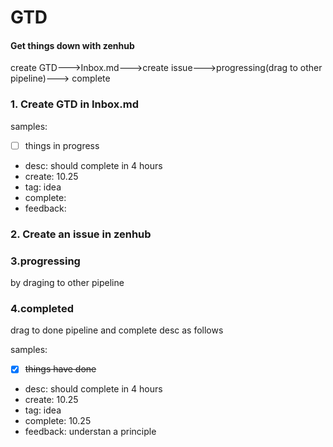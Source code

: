 # GTD
#### Get things down with zenhub


create GTD--->Inbox.md--->create issue--->progressing(drag to other pipeline)---> complete

### 1. Create GTD in Inbox.md

samples:

- [ ] things in progress
* desc:      should complete in 4 hours 
* create:    10.25
* tag:       idea  
* complete:
* feedback: 


### 2. Create an issue in zenhub

### 3.progressing 
by draging to other pipeline 

### 4.completed
drag to done pipeline and complete desc as follows

samples:

- [x] ~~things have done~~
* desc:      should complete in 4 hours 
* create:    10.25
* tag:       idea  
* complete:  10.25
* feedback:  understan a principle

    
